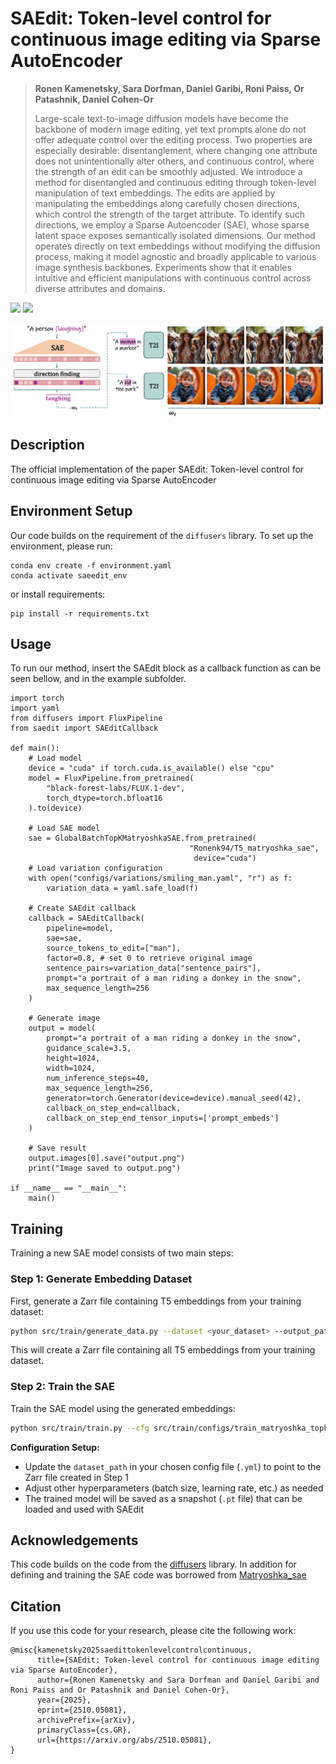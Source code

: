 # SAEdit: Token-level control for continuous image editing via Sparse AutoEncoder
> **Ronen Kamenetsky, Sara Dorfman, Daniel Garibi, Roni Paiss, Or Patashnik, Daniel Cohen-Or**
>
> Large-scale text-to-image diffusion models have become the backbone of modern image editing, yet text prompts alone do not offer adequate control over the editing process. Two properties are especially desirable: disentanglement, where changing one attribute does not unintentionally alter others, and continuous control, where the strength of an edit can be smoothly adjusted. We introduce a method for disentangled and continuous editing through token-level manipulation of text embeddings. The edits are applied by manipulating the embeddings along carefully chosen directions, which control the strength of the target attribute. To identify such directions, we employ a Sparse Autoencoder (SAE), whose sparse latent space exposes semantically isolated dimensions. Our method operates directly on text embeddings without modifying the diffusion process, making it model agnostic and broadly applicable to various image synthesis backbones. Experiments show that it enables intuitive and efficient manipulations with continuous control across diverse attributes and domains.

<a href="https://ronen94.github.io/SAEdit/"><img src="https://img.shields.io/static/v1?label=Project&message=Website&color=red" height=20.5></a> 
<a href="https://arxiv.org/abs/2510.05081"><img src="https://img.shields.io/badge/arXiv-SAEdit-b31b1b.svg" height=20.5></a>

<p align="center">
<img src="docs/teaser.jpg" width="800px"/>
</p>

## Description
The official implementation of the paper SAEdit: Token-level control for continuous image editing via Sparse AutoEncoder

## Environment Setup
Our code builds on the requirement of the `diffusers` library. To set up the environment, please run:
```
conda env create -f environment.yaml
conda activate saeedit_env
```
or install requirements:
```
pip install -r requirements.txt
```

## Usage
To run our method, insert the SAEdit block as a callback function as can be seen bellow, and in the example subfolder.
```
import torch
import yaml
from diffusers import FluxPipeline
from saedit import SAEditCallback

def main():
    # Load model
    device = "cuda" if torch.cuda.is_available() else "cpu"
    model = FluxPipeline.from_pretrained(
        "black-forest-labs/FLUX.1-dev",
        torch_dtype=torch.bfloat16
    ).to(device)
    
    # Load SAE model
    sae = GlobalBatchTopKMatryoshkaSAE.from_pretrained(
                                        "Ronenk94/T5_matryoshka_sae",
                                         device="cuda")    
    # Load variation configuration
    with open("configs/variations/smiling_man.yaml", "r") as f:
        variation_data = yaml.safe_load(f)
    
    # Create SAEdit callback
    callback = SAEditCallback(
        pipeline=model,
        sae=sae,
        source_tokens_to_edit=["man"],
        factor=0.8, # set 0 to retrieve original image
        sentence_pairs=variation_data["sentence_pairs"],
        prompt="a portrait of a man riding a donkey in the snow",
        max_sequence_length=256
    )
    
    # Generate image
    output = model(
        prompt="a portrait of a man riding a donkey in the snow",
        guidance_scale=3.5,
        height=1024,
        width=1024,
        num_inference_steps=40,
        max_sequence_length=256,
        generator=torch.Generator(device=device).manual_seed(42),
        callback_on_step_end=callback,
        callback_on_step_end_tensor_inputs=['prompt_embeds']
    )
    
    # Save result
    output.images[0].save("output.png")
    print("Image saved to output.png")

if __name__ == "__main__":
    main()
```

## Training

Training a new SAE model consists of two main steps:

### Step 1: Generate Embedding Dataset

First, generate a Zarr file containing T5 embeddings from your training dataset:

```bash
python src/train/generate_data.py --dataset <your_dataset> --output_path ./data/t5_embeddings.zarr
```

This will create a Zarr file containing all T5 embeddings from your training dataset.

### Step 2: Train the SAE

Train the SAE model using the generated embeddings:

```bash
python src/train/train.py --cfg src/train/configs/train_matryoshka_topk_300_dict_65k.yml
```

**Configuration Setup:**
- Update the `dataset_path` in your chosen config file (`.yml`) to point to the Zarr file created in Step 1
- Adjust other hyperparameters (batch size, learning rate, etc.) as needed
- The trained model will be saved as a snapshot (`.pt` file) that can be loaded and used with SAEdit



## Acknowledgements 
This code builds on the code from the [diffusers](https://github.com/huggingface/diffusers) library. In addition for defining and training the SAE code was borrowed from [Matryoshka_sae](https://github.com/bartbussmann/matryoshka_sae)

## Citation
If you use this code for your research, please cite the following work: 
```
@misc{kamenetsky2025saedittokenlevelcontrolcontinuous,
      title={SAEdit: Token-level control for continuous image editing via Sparse AutoEncoder}, 
      author={Ronen Kamenetsky and Sara Dorfman and Daniel Garibi and Roni Paiss and Or Patashnik and Daniel Cohen-Or},
      year={2025},
      eprint={2510.05081},
      archivePrefix={arXiv},
      primaryClass={cs.GR},
      url={https://arxiv.org/abs/2510.05081}, 
}
```
